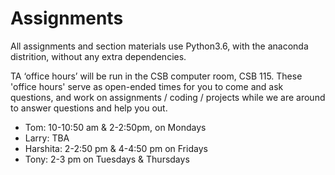 # Assignments

All assignments and section materials use Python3.6, with the anaconda distrition, without any extra dependencies. 


TA ‘office hours’ will be run in the CSB computer room, CSB 115. These 'office hours' serve as open-ended times for you to come and ask questions, and work on assignments / coding / projects while we are around to answer questions and help you out. 

  - Tom:		    10-10:50 am & 2-2:50pm, on Mondays 
  - Larry:		  TBA
  - Harshita: 	2-2:50 pm & 4-4:50 pm on Fridays
  - Tony: 		  2-3 pm on Tuesdays & Thursdays
